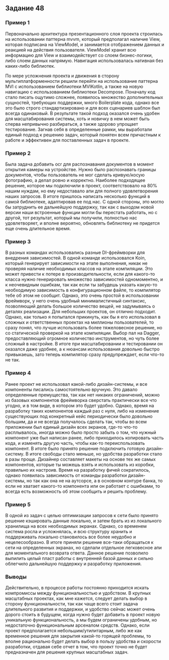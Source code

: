 ## Задание 48

### Пример 1

Первоначально архитектура презентационного слоя проекта строилась на использовании паттерна mvvm, который предполагал
наличие View, которая подписана на ViewModel, и занимается отображением данных и реакцией на действия пользователя.
ViewModel хранит всю информацию для View и взаимодействует со слоем бизнес-логики, либо слоем данных напрямую.
Навигация использовалась нативная без каких-либо библиотек.

По мере усложнения проекта и движения в сторону мультиплатформенности решили перейти на использование паттерна
MVI с использованием библиотеки MVIKotlin, а также на новую навигацию с использованием библиотеки Decompose.
Поначалу код стало писать ощутимо сложнее, появилось множество дополнительных сущностей, требующих поддержки,
много Boilerplate кода, однако все это было строго стандартизировано и для всех сценариев шаблон был всегда одинаковый.
В результате такой подход оказался очень удобен для масштабирования системы, хоть и новичку в нем может быть сперва
непривычно разбираться, а также здорово упрощает тестирование. Загнав себя в определенные рамки, мы выработали единый подход к решению задач, который понятен
всем причастным к работе и эффективен для поставленных задач в проекте.

### Пример 2

Была задача добавить ocr для распознавания документов в момент открытия камеры на устройстве. Нужно было распознавать
границы документов, чтобы пользователь не мог сделать кривую/косую фотографию, а делал ровно и корректно.
Наиболее подходящее решение, которое мы подключили в проект, соответствовало на 80% нашим нуждам, но ему недоставало
апи для полного удовлетворения наших запросов. В итоге пришлось написать несколько функций в самой библиотеке, адаптировав
ее под нас. С одной стороны, это могло бы затруднить ее дальнейшую поддержку, так как с выходом новой версии наши
встроенные функции могли бы перестать работать, но с другой, тот результат, который мы получили, полностью нас
удовлетворяет, и вполне вероятно, обновлять библиотеку не придется еще очень длительное время.

### Пример 3

В разных командах использовались разные DI-фреймворки для внедрения зависимостей. В одной команде использовался Koin,
который генерирует зависимости на этапе выполнения, никак не проверяя наличие необходимых классов на этапе компиляции.
Это может привести к потере в производительности, если для какого-то класса нужно генерировать множество зависимостей
одномоментно, и к неочевидным ошибкам, так как если ты забудешь указать какую-то необходимую зависимость в конфигурационном
файле, то компилятор тебе об этом не сообщит. Однако, это очень простой в использовании фреймворк, у него очень
удобный минималистичный синтаксис, позволяющий делать большое количество вещей, не задумываясь о деталях реализации.
Для небольших проектов, он отлично подходит. Однако, как только я попытался прикинуть, как бы я его использовал в
сложных и ответственных проектах на миллионы пользователей, то сразу понял, что лучше использовать более тяжеловесное
решение, но со статической проверкой на этапе компиляции. Выбор пал на Dagger, предоставляющий огромное количество
инструментов, но чуть более сложный в настройке. В итоге при масштабировании и тестировании он оказался даже удобнее,
а к нюансам использования довольно быстро привыкаешь, зато теперь компилятор сразу предупреждает, если что-то не так.

### Пример 4

Ранее проект не использовал какой-либо дизайн-системы, и все компоненты писались самостоятельно вручную. Это давало
определенные премущества, так как нет никаких ограничений, можно из базовых компонентов фреймворка сверстать практически
все что угодно, и в том виде, в котором это будет удобно. Однако, время на разработку таких компонентов каждый раз с нуля,
либо на изменение существующих под конкретный кейс периодически было довольно большим, да и не всегда получалось
сделать так, чтобы во всем приложении был единый дизайн всех экранов, где-то что-то расплывалось, иногда можно
было просто забыть о том, что нужный компонент уже был написан ранее, либо приходилось копировать часть кода, и изменять
другую часть, чтобы как-то переиспользовать компонент. В итоге было принято решение подключить готовую дизайн-систему.
В итоге свободы стало меньше, но удобства разработки стало в разы проще. Дизайнер составляет макеты на основе
тех же самых компонентов, которые ты можешь взять и использовать из коробки, правильно их настроив. Время на разработку
фичей сократилось, однако появилась зависимость от команды разработки дизайн-системы, но так как она не на аутсорсе, а
в основном контуре банка, то если не хватает какого-то компонента или он работает с ошибками, то всегда есть
возможность об этом сообщить и решить проблему.

### Пример 5

В одной из задач с целью оптимизации запросов к сети было принято решение кэшировать данные локально, и затем брать из из локального хранилища на всех необходимых экранах. Однако, со временем система росла и усложнялась, и всю структуру хранить и поддерживать локально становилось все более неудобно и нецелесообразно. В итоге приняли решение все-таки обращаться к сети на определенных экранах, но сделали отдельное легковесное апи для моментального возврата ответа. Данное решение позволило выпилить целый пласт работы с внутренней базой данных и сильно облегчило дальнейшую поддержку и разработку приложения.

### Выводы

Действительно, в процессе работы постоянно приходится искать компромиссы между функциональностью и удобством. В крупных масштабных проектах, как мне кажется, следует делать выбор в сторону функциональности, так как чаще всего стоит задача длительного развития и поддержки, и удобство сейчас может очень дорого стоить в будущем, когда нужно будет добавить в проект новую уникальную функциональность, а  мы будем ограничены удобным, но недостаточно функциональным арсеналом средств. Однако, если проект предполагается небольшим/утилитарным, либо же как временное решения для закрытия какой-то горящей проблемы, то вполне рационально будет делать выбор в пользу удобства и скорости разработки, отдавая себе отчет в том, что проект точно не будет предназначен для решения крупных масштабных задач.